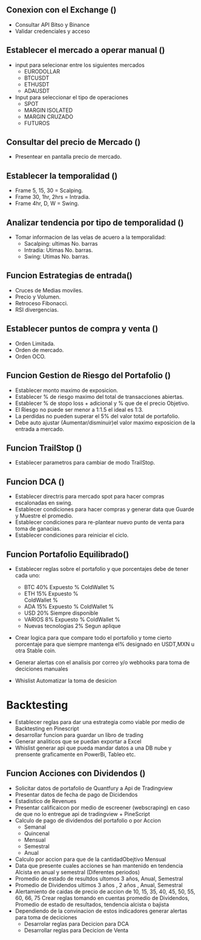 
## Conexion con el Exchange ()
* Consultar API Bitso y Binance
* Validar credenciales y acceso 

## Establecer el mercado a operar manual ()
* input para selecionar entre los siguientes mercados
    * EURODOLLAR
    * BTCUSDT
    * ETHUSDT
    * ADAUSDT
* Input para seleccionar el tipo de operaciones
    * SPOT
    * MARGIN ISOLATED
    * MARGIN CRUZADO
    * FUTUROS

## Consultar del precio de Mercado ()
* Presentear en pantalla precio de mercado.

## Establecer la temporalidad ()
* Frame 5, 15, 30 = Scalping.
* Frame 30, 1hr, 2hrs = Intradia.
* Frame 4hr, D, W = Swing.

## Analizar tendencia por tipo de temporalidad ()
* Tomar informacion de las velas de acuero a la temporalidad:
    * Sacalping: ultimas No. barras
    * Intradia: Utimas No. barras.
    * Swing: Utimas No. barras.

## Funcion Estrategias de entrada()
* Cruces de Medias moviles.
* Precio y Volumen.
* Retroceso Fibonacci.
* RSI divergencias.

## Establecer puntos de compra y venta ()
* Orden Limitada.
* Orden de mercado.
* Orden OCO.

## Funcion Gestion de Riesgo del Portafolio ()
* Establecer monto maximo de exposicion.
* Establecer % de riesgo maximo del total de transacciones abiertas.
* Establecer % de stopo loss + adicional y % que de el precio Objetivo.
* El Riesgo no puede ser menor a 1:1.5 el ideal es 1:3.
* La perdidas no pueden superar el 5% del valor total de portafolio.
* Debe auto ajustar (Aumentar/disminuir)el valor maximo exposicion de la entrada a mercado.

## Funcion TrailStop ()
* Establecer parametros para cambiar de modo TrailStop.

## Funcion DCA ()
* Establecer directris para mercado spot para hacer compras escalonadas en swing.
* Establecer condiciones para hacer compras y generar data que Guarde y Muestre el promedio.
* Establecer condiciones para re-plantear nuevo punto de venta para toma de ganacias.
* Establecer condiciones para reiniciar el ciclo.

## Funcion Portafolio Equilibrado()
* Establecer reglas sobre el portafolio y que porcentajes debe de tener cada uno:
    - BTC 40%
        Expuesto %
        ColdWallet %
    - ETH 15%
        Expuesto %  
        ColdWallet %
    - ADA 15%
        Expuesto %
        ColdWallet %
    - USD 20%
        Siempre disponible
    - VARIOS 8%
        Expuesto %
        ColdWallet %
    - Nuevas tecnologias 2%
        Segun aplique

* Crear logica para que compare todo el portafolio y tome cierto porcentaje para que siempre mantenga el% designado en USDT,MXN u otra Stable coin.
* Generar alertas con el analisis por correo y/o webhooks para toma de deciciones manuales
* Whislist Automatizar la toma de desicion 

# Backtesting
* Establecer reglas para dar una estrategia como viable por medio de Backtesting en Pinescript
* desarrollar funcion para guardar un libro de trading
* Generar analiticos que se puedan exportar a Excel 
* Whislist generar api que pueda mandar datos a una DB nube y prensente graficamente en PowerBi, Tableo etc.


## Funcion Acciones con Dividendos ()
* Solicitar datos de portafolio de Quantfury a Api de Tradingview
* Presentar datos de fecha de pago de Dicidendos
* Estadistico de Revenues
* Presentar calificaicon por medio de escreener (webscraping) en caso de que no lo entregue api de tradingview + PineScript
* Calculo de pago de dividendos del portafolio o por Accion
    - Semanal
    - Quincenal
    - Mensual
    - Semestral
    - Anual 
* Calculo por accion para que de la cantidadObejtivo Mensual
* Data que presente cuales acciones se han mantenido en tendencia Alcista en anual y semestral (Diferentes periodos)
* Promedio de estado de resultdos ultomos 3 años, Anual, Semestral
* Promedio de Dividendos ultimos 3 años , 2 años , Anual, Semestral
* Alertamiento de caidas de precio de accion de 10, 15, 35, 40, 45, 50, 55, 60, 66, 75
    Crear reglas tomando en cuentas promedio de Dividendos, Promedio de estado de resultados, tendencia alcista o bajista
* Dependiendo de la convinacion de estos indicadores generar alertas para toma de deciciones
    - Desarrolar reglas para Decicion para DCA
    - Desarrollar reglas para Decicion de Venta




